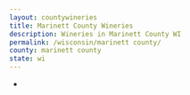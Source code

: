 ```yaml
---
layout: countywineries
title: Marinett County Wineries
description: Wineries in Marinett County WI
permalink: /wisconsin/marinett county/
county: marinett county
state: wi
---
```

-
